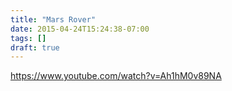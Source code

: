 ```yaml
---
title: "Mars Rover"
date: 2015-04-24T15:24:38-07:00
tags: []
draft: true
---
```


https://www.youtube.com/watch?v=Ah1hM0v89NA